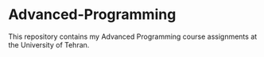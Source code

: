 # Advanced-Programming

This repository contains my Advanced Programming course assignments at the University of Tehran.

